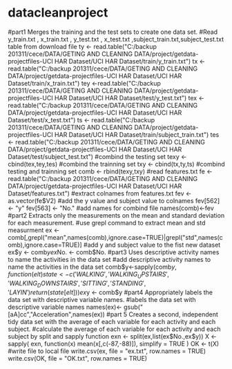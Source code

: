 datacleanproject
================
#part1 Merges the training and the test sets to create one data set. 
#Read y_train.txt , x_train.txt , y_test.txt , x_test.txt ,subject_train.txt,subject_test.txt table from download file
ty <- read.table("C:/backup 201311/cece/DATA/GETING AND  CLEANING DATA/project/getdata-projectfiles-UCI HAR Dataset/UCI HAR Dataset/train/y_train.txt")
tx <- read.table("C:/backup 201311/cece/DATA/GETING AND  CLEANING DATA/project/getdata-projectfiles-UCI HAR Dataset/UCI HAR Dataset/train/x_train.txt")
tey <-read.table("C:/backup 201311/cece/DATA/GETING AND  CLEANING DATA/project/getdata-projectfiles-UCI HAR Dataset/UCI HAR Dataset/test/y_test.txt")
tex <-read.table("C:/backup 201311/cece/DATA/GETING AND  CLEANING DATA/project/getdata-projectfiles-UCI HAR Dataset/UCI HAR Dataset/test/x_test.txt")
ts <- read.table("C:/backup 201311/cece/DATA/GETING AND  CLEANING DATA/project/getdata-projectfiles-UCI HAR Dataset/UCI HAR Dataset/train/subject_train.txt")
tes <- read.table("C:/backup 201311/cece/DATA/GETING AND  CLEANING DATA/project/getdata-projectfiles-UCI HAR Dataset/UCI HAR Dataset/test/subject_test.txt")
#combind the testing set
texy <- cbind(tex,tey,tes)
#combind the trainning set
txy <- cbind(tx,ty,ts)
#combind testing and trainning set
comb <- rbind(texy,txy)
#read features.txt
fe <-read.table("C:/backup 201311/cece/DATA/GETING AND  CLEANING DATA/project/getdata-projectfiles-UCI HAR Dataset/UCI HAR Dataset/features.txt")
#extract colnames from features.txt
fev <- as.vector(fe$V2)
#add the y value and subject value to colnames
fev[562] <- "y"
fev[563] <- "No."
#add names for combind file
names(comb)<-fev
#part2 Extracts only the measurements on the mean and standard deviation for each measurement.
#use grepl command to extract mean and std measurment 
ex <- comb[,grepl("mean",names(comb),ignore.case=TRUE)|grepl("std",names(comb),ignore.case=TRUE)]
#add y and subject value to the fist new dataset
ex$y <- comb$y
ex$No. <- comb$No.
#part3 Uses descriptive activity names to name the activities in the data set
#add descriptive activity names to name the activities in the data set
comb$y<-sapply(comb$y,function(elt){
  state<-c('WALKING','WALKING_UPSTAIRS','WALKING_DOWNSTAIRS','SITTING','STANDING','LAYIN')
  return(state[elt])})
ex$y <- comb$y
#part4 Appropriately labels the data set with descriptive variable names. 
#labels the data set with descriptive variable names
names(ex)<- gsub("[aA]cc","Acceleration",names(ex))
#part 5 Creates a second, independent tidy data set with the average of each variable for each activity and each subject. 
#calculate the average of each variable for each activity and each subject by split and sapply function
exn <- split(ex,list(ex$No.,ex$y))
X <- sapply( exn, function(x) mean(x[,c(-87,-88)]), simplify = TRUE )
OK <- t(X)
#write file to local file
write.csv(ex, file = "ex.txt", row.names = TRUE)
write.csv(OK, file = "OK.txt", row.names = TRUE)
